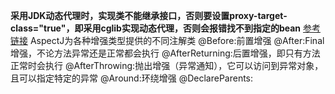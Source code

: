 **采用JDK动态代理时，实现类不能继承接口，否则要设置proxy-target-class="true"，即采用cglib实现动态代理，否则会报错找不到指定的bean**
[参考链接](https://www.cnblogs.com/peak-c/p/6026945.html)
AspectJ为各种增强类型提供的不同注解类
@Before:前置增强
@After:Final增强，不论方法异常还是正常都会执行
@AfterReturning:后置增强，即只有方法正常时会执行
@AfterThrowing:抛出增强（异常通知），它可以访问到异常对象，且可以指定特定的异常
@Around:环绕增强
@DeclareParents: